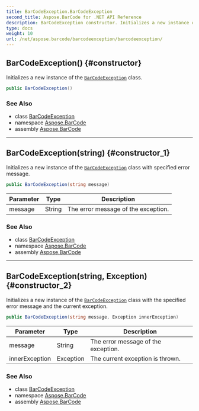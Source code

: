 ```yaml
---
title: BarCodeException.BarCodeException
second_title: Aspose.BarCode for .NET API Reference
description: BarCodeException constructor. Initializes a new instance of the BarCodeException class
type: docs
weight: 10
url: /net/aspose.barcode/barcodeexception/barcodeexception/
---
```

## BarCodeException() {#constructor}

Initializes a new instance of the [`BarCodeException`](../) class.

```csharp
public BarCodeException()
```

### See Also

* class [BarCodeException](../)
* namespace [Aspose.BarCode](../../../aspose.barcode/)
* assembly [Aspose.BarCode](../../../)

---

## BarCodeException(string) {#constructor_1}

Initializes a new instance of the [`BarCodeException`](../) class with specified error message.

```csharp
public BarCodeException(string message)
```

| Parameter | Type | Description |
| --- | --- | --- |
| message | String | The error message of the exception. |

### See Also

* class [BarCodeException](../)
* namespace [Aspose.BarCode](../../../aspose.barcode/)
* assembly [Aspose.BarCode](../../../)

---

## BarCodeException(string, Exception) {#constructor_2}

Initializes a new instance of the [`BarCodeException`](../) class with the specified error message and the current exception.

```csharp
public BarCodeException(string message, Exception innerException)
```

| Parameter | Type | Description |
| --- | --- | --- |
| message | String | The error message of the exception. |
| innerException | Exception | The current exception is thrown. |

### See Also

* class [BarCodeException](../)
* namespace [Aspose.BarCode](../../../aspose.barcode/)
* assembly [Aspose.BarCode](../../../)


